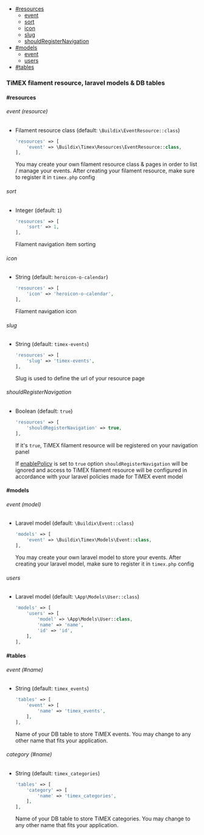 <!-- TOC -->
* [#resources](##resources)
    * [event](#event-resource)
    * [sort](#sort)
    * [icon](#icon)
    * [slug](#slug)
    * [shouldRegisterNavigation](#shouldregisternavigation)
* [#models](##models)
    * [event](#event-model)
    * [users](#users)
* [#tables](##tables)
<!-- TOC -->
### TiMEX filament resource, laravel models & DB tables

#### #resources
###### event (resource)
- Filament resource class (default: `\Buildix\EventResource::class`)
    ```php
    'resources' => [
        'event' => \Buildix\Timex\Resources\EventResource::class,
    ],
    ```
    You may create your own filament resource class & pages in order to list / manage your events. After creating your filament resource, make sure to register it in `timex.php` config

###### sort
- Integer (default: `1`)
    ```php
    'resources' => [
        'sort' => 1,
    ],
    ```
    Filament navigation item sorting

###### icon
- String (default: `heroicon-o-calendar`)
    ```php
    'resources' => [
        'icon' => 'heroicon-o-calendar',
    ],
    ```
    Filament navigation icon

###### slug
- String (default: `timex-events`)
    ```php
    'resources' => [
        'slug' => 'timex-events',
    ],
    ```
    Slug is used to define the url of your resource page

###### shouldRegisterNavigation
- Boolean (default: `true`)
    ```php
    'resources' => [
        'shouldRegisterNavigation' => true,
    ],
    ```
  If it's `true`, TiMEX filament resource will be registered on your navigation panel

    If [enablePolicy](03-page.md) is set to `true` option `shouldRegisterNavigation` will be ignored and access to TiMEX filament resource will be configured in accordance with your laravel policies made for TiMEX event model

#### #models
###### event (model)
- Laravel model (default: `\Buildix\Event::class`)
    ```php
    'models' => [
        'event' => \Buildix\Timex\Models\Event::class,
    ],
    ```
    You may create your own laravel model to store your events. After creating your laravel model, make sure to register it in `timex.php` config
###### users
- Laravel model (default: `\App\Models\User::class`)
    ```php
    'models' => [
        'users' => [
            'model' => \App\Models\User::class,
            'name' => 'name',
            'id' => 'id',
        ],
    ],
    ```

#### #tables
###### event (#name)
- String (default: `timex_events`)
    ```php
    'tables' => [
        'event' => [
            'name' => 'timex_events',
        ],
    ],
    ```
    Name of your DB table to store TiMEX events. You may change to any other name that fits your application.
###### category (#name)
- String (default: `timex_categories`)
    ```php
    'tables' => [
        'category' => [
            'name' => 'timex_categories',
        ],
    ],
    ```
    Name of your DB table to store TiMEX categories. You may change to any other name that fits your application.
